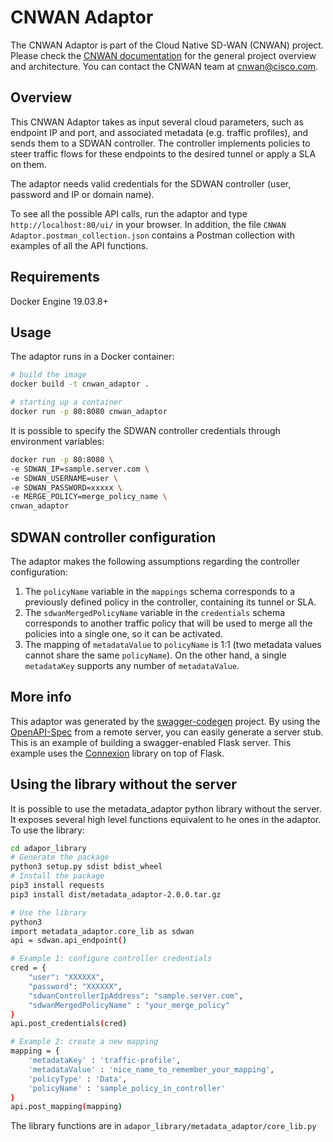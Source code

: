 # CNWAN Adaptor 

The CNWAN Adaptor is part of the Cloud Native SD-WAN (CNWAN) project. Please check the [CNWAN documentation](https://github.com/CloudNativeSDWAN/cnwan-docs) for the general project overview and architecture. You can contact the CNWAN team at [cnwan@cisco.com](mailto:cnwan@cisco.com).

## Overview
This CNWAN Adaptor takes as input several cloud parameters, such as endpoint IP and port, and associated metadata (e.g. traffic profiles), and sends them to a SDWAN controller. The controller implements policies to steer traffic flows for these endpoints to the desired tunnel or apply a SLA on them.

The adaptor needs valid credentials for the SDWAN controller (user, password and IP or domain name).


To see all the possible API calls, run the adaptor and type ```http://localhost:80/ui/``` in your browser. In addition, the file ```CNWAN Adaptor.postman_collection.json``` contains a Postman collection with examples of all the API functions.


## Requirements
Docker Engine 19.03.8+

## Usage
The adaptor runs in a Docker container:

```bash
# build the image
docker build -t cnwan_adaptor .

# starting up a container
docker run -p 80:8080 cnwan_adaptor
```

It is possible to specify the SDWAN controller credentials through environment variables:

```bash
docker run -p 80:8080 \
-e SDWAN_IP=sample.server.com \
-e SDWAN_USERNAME=user \
-e SDWAN_PASSWORD=xxxxx \
-e MERGE_POLICY=merge_policy_name \
cnwan_adaptor
```



## SDWAN controller configuration

The adaptor makes the following assumptions regarding the controller configuration:

1. The ```policyName``` variable in the ```mappings``` schema corresponds to a previously defined policy in the controller, containing its tunnel or SLA.
2. The ```sdwanMergedPolicyName``` variable in the ```credentials``` schema  corresponds to another traffic policy that will be used to merge all the policies into a single one, so it can be activated.
3. The mapping of ```metadataValue``` to ```policyName``` is 1:1 (two metadata values cannot share the same ```policyName```). On the other hand, a single ```metadataKey``` supports any number of ```metadataValue```.


## More info


This adaptor was generated by the [swagger-codegen](https://github.com/swagger-api/swagger-codegen) project. By using the
[OpenAPI-Spec](https://github.com/swagger-api/swagger-core/wiki) from a remote server, you can easily generate a server stub.  This
is an example of building a swagger-enabled Flask server.
This example uses the [Connexion](https://github.com/zalando/connexion) library on top of Flask.


## Using the library without the server
It is possible to use the metadata_adaptor python library without the server. It exposes several high level functions equivalent to he ones in the adaptor. To use the library:

```bash
cd adapor_library
# Generate the package
python3 setup.py sdist bdist_wheel
# Install the package
pip3 install requests
pip3 install dist/metadata_adaptor-2.0.0.tar.gz

# Use the library
python3
import metadata_adaptor.core_lib as sdwan
api = sdwan.api_endpoint()

# Example 1: configure controller credentials
cred = {
    "user": "XXXXXX",
    "password": "XXXXXX",
    "sdwanControllerIpAddress": "sample.server.com",
    "sdwanMergedPolicyName" : "your_merge_policy"
}
api.post_credentials(cred)

# Example 2: create a new mapping
mapping = {
    'metadataKey' : 'traffic-profile',
    'metadataValue' : 'nice_name_to_remember_your_mapping',
    'policyType' : 'Data',
    'policyName' : 'sample_policy_in_controller'
}
api.post_mapping(mapping)
```

The library functions are in ```adapor_library/metadata_adaptor/core_lib.py```

